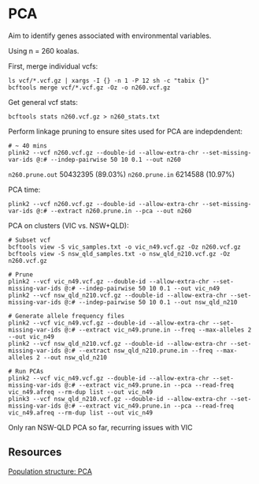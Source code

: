 # PCA

Aim to identify genes associated with environmental variables.

Using n = 260 koalas.

First, merge individual vcfs:
```
ls vcf/*.vcf.gz | xargs -I {} -n 1 -P 12 sh -c "tabix {}"
bcftools merge vcf/*.vcf.gz -Oz -o n260.vcf.gz 
```

Get general vcf stats:
```
bcftools stats n260.vcf.gz > n260_stats.txt
```

Perform linkage pruning to ensure sites used for PCA are indepdendent:
```
# ~ 40 mins
plink2 --vcf n260.vcf.gz --double-id --allow-extra-chr --set-missing-var-ids @:# --indep-pairwise 50 10 0.1 --out n260
```

`n260.prune.out` 50432395 (89.03%)
`n260.prune.in` 6214588 (10.97%)

PCA time:
```
plink2 --vcf n260.vcf.gz --double-id --allow-extra-chr --set-missing-var-ids @:# --extract n260.prune.in --pca --out n260
```

PCA on clusters (VIC vs. NSW+QLD):
```
# Subset vcf
bcftools view -S vic_samples.txt -o vic_n49.vcf.gz -Oz n260.vcf.gz 
bcftools view -S nsw_qld_samples.txt -o nsw_qld_n210.vcf.gz -Oz n260.vcf.gz 

# Prune
plink2 --vcf vic_n49.vcf.gz --double-id --allow-extra-chr --set-missing-var-ids @:# --indep-pairwise 50 10 0.1 --out vic_n49 
plink2 --vcf nsw_qld_n210.vcf.gz --double-id --allow-extra-chr --set-missing-var-ids @:# --indep-pairwise 50 10 0.1 --out nsw_qld_n210

# Generate allele frequency files 
plink2 --vcf vic_n49.vcf.gz --double-id --allow-extra-chr --set-missing-var-ids @:# --extract vic_n49.prune.in --freq --max-alleles 2 --out vic_n49 
plink2 --vcf nsw_qld_n210.vcf.gz --double-id --allow-extra-chr --set-missing-var-ids @:# --extract nsw_qld_n210.prune.in --freq --max-alleles 2 --out nsw_qld_n210

# Run PCAs
plink2 --vcf vic_n49.vcf.gz --double-id --allow-extra-chr --set-missing-var-ids @:# --extract vic_n49.prune.in --pca --read-freq vic_n49.afreq --rm-dup list --out vic_n49 
plink3 --vcf nsw_qld_n210.vcf.gz --double-id --allow-extra-chr --set-missing-var-ids @:# --extract vic_n49.prune.in --pca --read-freq vic_n49.afreq --rm-dup list --out vic_n49 
```

Only ran NSW-QLD PCA so far, recurring issues with VIC

## Resources
[Population structure: PCA](https://speciationgenomics.github.io/pca/)
